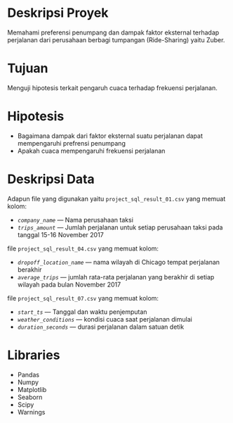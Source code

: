 # Deskripsi Proyek

Memahami preferensi penumpang dan dampak faktor eksternal terhadap perjalanan dari perusahaan berbagi tumpangan (Ride-Sharing) yaitu Zuber.

# Tujuan

 Menguji hipotesis terkait pengaruh cuaca terhadap frekuensi perjalanan.

# Hipotesis

- Bagaimana dampak dari faktor eksternal suatu perjalanan dapat mempengaruhi prefrensi penumpang
- Apakah cuaca mempengaruhi frekuensi perjalanan

# Deskripsi Data

Adapun file yang digunakan yaitu `project_sql_result_01.csv` yang memuat kolom:

- *`company_name`* — Nama perusahaan taksi
- *`trips_amount`* — Jumlah perjalanan untuk setiap perusahaan taksi pada tanggal 15-16 November 2017

file `project_sql_result_04.csv` yang memuat kolom:

- *`dropoff_location_name`* — nama wilayah di Chicago tempat perjalanan berakhir
- *`average_trips`* — jumlah rata-rata perjalanan yang berakhir di setiap wilayah pada bulan November 2017

file `project_sql_result_07.csv` yang memuat kolom:

- *`start_ts`* — Tanggal dan waktu penjemputan
- *`weather_conditions`* — kondisi cuaca saat perjalanan dimulai
- *`duration_seconds`* — durasi perjalanan dalam satuan detik

# Libraries

- Pandas
- Numpy
- Matplotlib
- Seaborn
- Scipy
- Warnings
